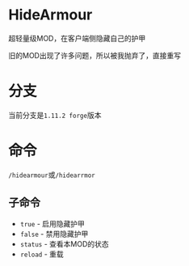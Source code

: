 # HideArmour
超轻量级MOD，在客户端侧隐藏自己的护甲

旧的MOD出现了许多问题，所以被我抛弃了，直接重写

# 分支
当前分支是`1.11.2 forge`版本

# 命令
`/hidearmour`或`/hidearrmor`
## 子命令
* `true` - 启用隐藏护甲
* `false` - 禁用隐藏护甲
* `status` - 查看本MOD的状态
* `reload` - 重载
